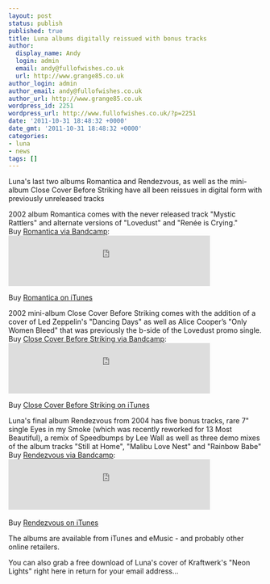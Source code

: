 ```yaml
---
layout: post
status: publish
published: true
title: Luna albums digitally reissued with bonus tracks
author:
  display_name: Andy
  login: admin
  email: andy@fullofwishes.co.uk
  url: http://www.grange85.co.uk
author_login: admin
author_email: andy@fullofwishes.co.uk
author_url: http://www.grange85.co.uk
wordpress_id: 2251
wordpress_url: http://www.fullofwishes.co.uk/?p=2251
date: '2011-10-31 18:48:32 +0000'
date_gmt: '2011-10-31 18:48:32 +0000'
categories:
- luna
- news
tags: []
---
```

<p>Luna's last two albums Romantica and Rendezvous, as well as the mini-album Close Cover Before Striking have all been reissues in digital form with previously unreleased tracks</p>
<p>2002 album Romantica comes with the never released track "Mystic Rattlers" and alternate versions of "Lovedust" and "Renée is Crying."<br />
Buy <a href="http://luna.bandcamp.com/album/romantica">Romantica via Bandcamp</a>:<br />
<iframe class="aligncenter" width="400" height="100" style="position: relative; display: block; width: 400px; height: 100px;" src="http://bandcamp.com/EmbeddedPlayer/v=2/album=3481617757/size=venti/bgcol=FFFFFF/linkcol=4285BB/" allowtransparency="true" frameborder="0"><a href="http://luna.bandcamp.com/album/romantica">Romantica by Luna</a></iframe></p>
<p>Buy <a href="http://itunes.apple.com/us/album/romantica/id476323672">Romantica on iTunes</a></p>
<p>2002 mini-album Close Cover Before Striking comes with the addition of a cover of Led Zeppelin's "Dancing Days" as well as Alice Cooper’s "Only Women Bleed" that was previously the b-side of the Lovedust promo single.<br />
Buy <a href="http://luna.bandcamp.com/album/close-cover-before-striking">Close Cover Before Striking via Bandcamp</a>:<br />
<iframe class="aligncenter" width="400" height="100" style="position: relative; display: block; width: 400px; height: 100px;" src="http://bandcamp.com/EmbeddedPlayer/v=2/album=3884059705/size=venti/bgcol=FFFFFF/linkcol=4285BB/" allowtransparency="true" frameborder="0"><a href="http://luna.bandcamp.com/album/close-cover-before-striking">Close Cover Before Striking by Luna</a></iframe></p>
<p>Buy <a href="http://itunes.apple.com/us/album/close-cover-before-striking/id476329865">Close Cover Before Striking on iTunes</a></p>
<p>Luna's final album Rendezvous from 2004 has five bonus tracks, rare 7" single Eyes in my Smoke (which was recently reworked for 13 Most Beautiful), a remix of Speedbumps by Lee Wall as well as three demo mixes of the album tracks "Still at Home", "Malibu Love Nest" and "Rainbow Babe"<br />
Buy <a href="http://luna.bandcamp.com/album/rendezvous">Rendezvous via Bandcamp</a>:<br />
<iframe class="aligncenter" width="400" height="100" style="position: relative; display: block; width: 400px; height: 100px;" src="http://bandcamp.com/EmbeddedPlayer/v=2/album=126122972/size=venti/bgcol=FFFFFF/linkcol=4285BB/" allowtransparency="true" frameborder="0"><a href="http://luna.bandcamp.com/album/rendezvous">Rendezvous by Luna</a></iframe><br />
Buy <a href="http://itunes.apple.com/us/album/rendezvous/id476331674">Rendezvous on iTunes</a></p>
<p>The albums are available from iTunes and eMusic - and probably other online retailers.</p>
<p>You can also grab a free download of Luna's cover of Kraftwerk's "Neon Lights" right here in return for your email address...<br />
<figure class="caption "><figcaption class="caption-text"></figcaption></figure></p>
